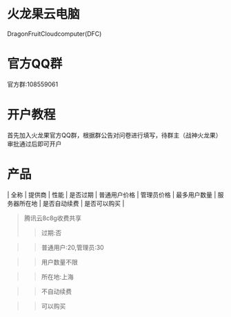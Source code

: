 # 火龙果云电脑 
DragonFruitCloudcomputer(DFC)
# 官方QQ群
官方群:108559061
# 开户教程
首先加入火龙果官方QQ群，根据群公告对问卷进行填写，待群主（战神火龙果）审批通过后即可开户
# 产品
| 全称  | 提供商  | 性能  | 是否过期  | 普通用户价格  | 管理员价格  | 最多用户数量  | 服务器所在地  | 是否自动续费  | 是否可以购买  |
>腾讯云8c8g收费共享
>>过期:否 

>>普通用户:20,管理员:30 

>>用户数量不限 

>>所在地:上海 

>>不自动续费 

>>可以购买
